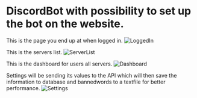 # DiscordBot with possibility to set up the bot on the website. 



This is the page you end up at when logged in. 
![LoggedIn](https://user-images.githubusercontent.com/62704491/121246697-ba8c9f80-c8a1-11eb-9f6f-5b9a82e11b01.png)

This is the servers list.
![ServerList](https://user-images.githubusercontent.com/62704491/121243606-2d941700-c89e-11eb-8ec0-f5b40fff47e9.png)

This is the dashboard for users all servers. 
![Dashboard](https://user-images.githubusercontent.com/62704491/121243609-2e2cad80-c89e-11eb-8e4d-fb59a5a6163e.png)


Settings will be sending its values to the API which will then save the information to database and bannedwords to a textfile
for better performance.
![Settings](https://user-images.githubusercontent.com/62704491/121243607-2e2cad80-c89e-11eb-952a-f09e6a13a3c4.png)

